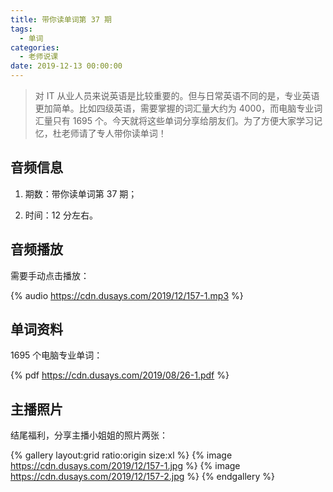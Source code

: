 ```yaml
---
title: 带你读单词第 37 期
tags:
  - 单词
categories:
  - 老师说课
date: 2019-12-13 00:00:00
---
```


> 对 IT 从业人员来说英语是比较重要的。但与日常英语不同的是，专业英语更加简单。比如四级英语，需要掌握的词汇量大约为 4000，而电脑专业词汇量只有 1695 个。今天就将这些单词分享给朋友们。为了方便大家学习记忆，杜老师请了专人带你读单词！

<!-- more -->

## 音频信息

1. 期数：带你读单词第 37 期；

2. 时间：12 分左右。

## 音频播放

需要手动点击播放：

{% audio https://cdn.dusays.com/2019/12/157-1.mp3 %}

## 单词资料

1695 个电脑专业单词：

{% pdf https://cdn.dusays.com/2019/08/26-1.pdf %}

## 主播照片

结尾福利，分享主播小姐姐的照片两张：

{% gallery layout:grid ratio:origin size:xl %}
{% image https://cdn.dusays.com/2019/12/157-1.jpg %}
{% image https://cdn.dusays.com/2019/12/157-2.jpg %}
{% endgallery %}